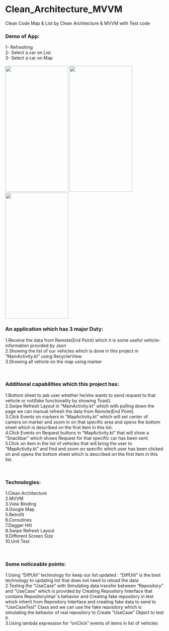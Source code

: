 # Clean_Architecture_MVVM

Clean Code Map & List by Clean Architecture & MVVM with Test code
<br>
<h3> Demo of App:</h3>
1- Refreshing
<br>2- Select a car on List
<br>3- Select a car on Map<br>
<br><img src="https://hexfa.com/addon/json/git/taxi/1.gif" width="200" height="400" />
<img src="https://hexfa.com/addon/json/git/taxi/2.gif" width="200" height="400" />
<img src="https://hexfa.com/addon/json/git/taxi/3.gif" width="200" height="400" />
<h3>An application which has 3 major Duty:</h3>
1.Receive the data from Remote(End Point) which it is some useful vehicle- information provided by Json
<br>2.Showing the list of our vehicles which is done in this project in
“MainActivity.kt” using RecyclerView
<br>3.Showing all vehicle on the map using marker

<br><h3>Additional capabilities which this project has:</h3>
1.Bottom sheet to ask user whether he/she wants to send request to that vehicle or not(fake functionality by showing Toast).
<br>2.Swipe Refresh Layout in “MainActivity.kt” which with pulling down the page we can manual refresh the data from Remote(End Point).
<br>3.Click Events on markers in “MapActivity.kt” which will set center of camera on marker and zoom in on that specific area and opens the bottom sheet which is described on the first item in this list.
<br>4.Click Events on Request buttons in “MapActivity.kt” that will show a
“Snackbar” which shows Request for that specific car has been sent.
<br>5.Click on item in the list of vehicles that will bring the user to “MapActivity.kt” and find and zoom on specific which user has been clicked on and opens the bottom sheet which is described on the first item in this list.

<br><h3>Technologies:</h3>
1.Clean Architecture
<br>2.MVVM
<br>3.View Binding
<br>4.Google Map
<br>5.Retrofit
<br>6.Coroutines
<br>7.Dagger Hilt
<br>8.Swipe Refresh Layout
<br>9.Different Screen Size
<br>10.Unit Test

<br><h3>Some noticeable points:</h3>
1.Using “DiffUtil” technology for keep our list updated : “DiffUtil” is the best technology to updating list that does not need to reload the data
<br>2.Testing the “UseCase” with Simulating data transfer between “Repository” and “UseCase” which is provided by Creating Repository Interface that contains RepositoryImpl ‘s behavior and Creating fake repository in test which inherit from Repository Interface and creating fake data to send to “UseCaseTest” Class and we can use the fake repository which is simulating the behavior of real repository to Create ”UseCase” Object to test it.
<br>3.Using lambda expression for “onClick” events of items in list of vehicles